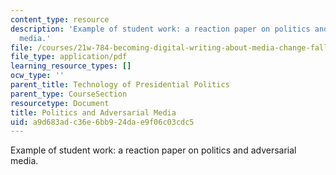 ```yaml
---
content_type: resource
description: 'Example of student work: a reaction paper on politics and adversarial
  media.'
file: /courses/21w-784-becoming-digital-writing-about-media-change-fall-2009/a9d683adc36e6bb924dae9f06c03cdc5_MIT21W_784F09_Campaign_Ad.pdf
file_type: application/pdf
learning_resource_types: []
ocw_type: ''
parent_title: Technology of Presidential Politics
parent_type: CourseSection
resourcetype: Document
title: Politics and Adversarial Media
uid: a9d683ad-c36e-6bb9-24da-e9f06c03cdc5
---
```

Example of student work: a reaction paper on politics and adversarial media.

